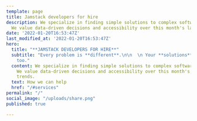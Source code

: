```yaml
---
template: page
title: Jamstack developers for hire
description: We specialize in finding simple solutions to complex software problems.
  We value data-driven decisions and accessibility over this month's latest tech trends.
date: '2022-01-20T16:53:47Z'
last_modified_at: '2022-01-20T16:53:47Z'
hero:
  title: "**JAMSTACK DEVELOPERS FOR HIRE**"
  subtitle: "Every problem is **different**.\n\n  \n Your **solutions** should be,
    too."
  content: We specialize in finding simple solutions to complex software problems.
    We value data-driven decisions and accessibility over this month's latest tech
    trends.
  text: How we can help
  href: "/#services"
permalink: "/"
social_image: "/uploads/share.png"
published: true

---
```

